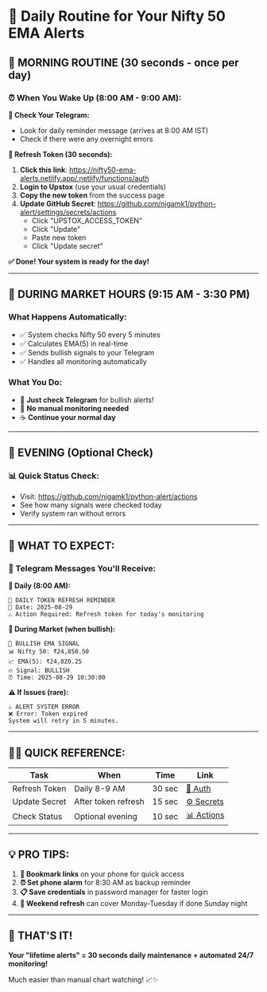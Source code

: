 # 📅 Daily Routine for Your Nifty 50 EMA Alerts

## 🌅 **MORNING ROUTINE (30 seconds - once per day)**

### **⏰ When You Wake Up (8:00 AM - 9:00 AM):**

**📱 Check Your Telegram:**
- Look for daily reminder message (arrives at 8:00 AM IST)
- Check if there were any overnight errors

**🔄 Refresh Token (30 seconds):**
1. **Click this link**: https://nifty50-ema-alerts.netlify.app/.netlify/functions/auth
2. **Login to Upstox** (use your usual credentials)  
3. **Copy the new token** from the success page
4. **Update GitHub Secret**: https://github.com/nigamk1/python-alert/settings/secrets/actions
   - Click "UPSTOX_ACCESS_TOKEN" 
   - Click "Update"
   - Paste new token
   - Click "Update secret"

**✅ Done! Your system is ready for the day!**

---

## 🏢 **DURING MARKET HOURS (9:15 AM - 3:30 PM)**

### **What Happens Automatically:**
- ✅ System checks Nifty 50 every 5 minutes
- ✅ Calculates EMA(5) in real-time  
- ✅ Sends bullish signals to your Telegram
- ✅ Handles all monitoring automatically

### **What You Do:**
- 📱 **Just check Telegram** for bullish alerts!
- 🎯 **No manual monitoring needed**
- ☕ **Continue your normal day**

---

## 🌙 **EVENING (Optional Check)**

### **📊 Quick Status Check:**
- Visit: https://github.com/nigamk1/python-alert/actions
- See how many signals were checked today
- Verify system ran without errors

---

## 🎯 **WHAT TO EXPECT:**

### **📱 Telegram Messages You'll Receive:**

**🌅 Daily (8:00 AM):**
```
🔄 DAILY TOKEN REFRESH REMINDER
📅 Date: 2025-08-29
⚠️ Action Required: Refresh token for today's monitoring
```

**🚀 During Market (when bullish):**
```
🚀 BULLISH EMA SIGNAL
📊 Nifty 50: ₹24,850.50
📈 EMA(5): ₹24,820.25
🔥 Signal: BULLISH
⏰ Time: 2025-08-29 10:30:00
```

**⚠️ If Issues (rare):**
```
⚠️ ALERT SYSTEM ERROR
❌ Error: Token expired
System will retry in 5 minutes.
```

---

## 🏃‍♂️ **QUICK REFERENCE:**

| **Task** | **When** | **Time** | **Link** |
|----------|----------|----------|----------|
| Refresh Token | Daily 8-9 AM | 30 sec | [🔐 Auth](https://nifty50-ema-alerts.netlify.app/.netlify/functions/auth) |
| Update Secret | After token refresh | 15 sec | [⚙️ Secrets](https://github.com/nigamk1/python-alert/settings/secrets/actions) |
| Check Status | Optional evening | 10 sec | [📊 Actions](https://github.com/nigamk1/python-alert/actions) |

---

## 💡 **PRO TIPS:**

1. **📱 Bookmark links** on your phone for quick access
2. **⏰ Set phone alarm** for 8:30 AM as backup reminder
3. **📋 Save credentials** in password manager for faster login
4. **🔄 Weekend refresh** can cover Monday-Tuesday if done Sunday night

---

## 🎉 **THAT'S IT!**

**Your "lifetime alerts" = 30 seconds daily maintenance + automated 24/7 monitoring!**

Much easier than manual chart watching! 📈✨
